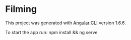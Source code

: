 # Filming

This project was generated with [Angular CLI](https://github.com/angular/angular-cli) version 1.6.6.

To start the app run: npm install && ng serve

